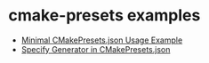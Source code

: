 # cmake-presets examples

- [Minimal CMakePresets.json Usage Example](1-minimal/README.md)
- [Specify Generator in CMakePresets.json](2-specify-generator/README.md)